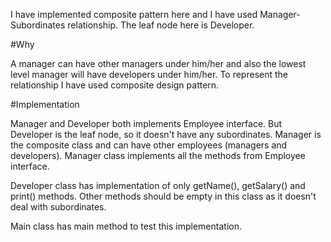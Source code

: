 I have implemented composite pattern here and I have used Manager-Subordinates relationship. The leaf node here is Developer.

#Why

A manager can have other managers under him/her and also the lowest level manager will have developers under him/her.
To represent the relationship I have used composite design pattern.

#Implementation

Manager and Developer both implements Employee interface. But Developer is the leaf node, so it doesn't have any subordinates.
Manager is the composite class and can have other employees (managers and developers). Manager class implements all the methods from Employee interface. 

Developer class has implementation of only getName(), getSalary() and print() methods. Other methods should be empty in this class as it doesn't deal with subordinates.

Main class has main method to test this implementation.
